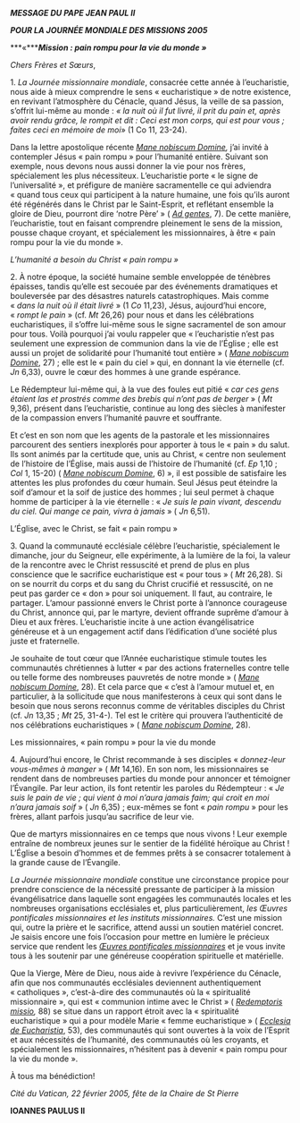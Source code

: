 ***MESSAGE DU PAPE JEAN PAUL II***

***POUR LA JOURNÉE MONDIALE DES MISSIONS 2005***

***«******Mission : pain rompu pour la vie du monde »***

*Chers Frères et Sœurs*,

1\. *La Journée missionnaire mondiale*, consacrée cette année à l’eucharistie, nous aide à mieux comprendre le sens « eucharistique » de notre existence, en revivant l’atmosphère du Cénacle, quand Jésus, la veille de sa passion, s’offrit lui-même au monde : *« la nuit où il fut livré, il prit du pain et, après avoir rendu grâce, le rompit et dit : Ceci est mon corps, qui est pour vous ; faites ceci en mémoire de moi*» (1 Co 11, 23-24).

Dans la lettre apostolique récente *[Mane nobiscum Domine](/content/john-paul-ii/fr/apost_letters/documents/hf_jp-ii_apl_20041008_mane-nobiscum-domine.html),* j’ai invité à contempler Jésus « pain rompu » pour l’humanité entière. Suivant son exemple, nous devons nous aussi donner la vie pour nos frères, spécialement les plus nécessiteux. L’eucharistie porte « le signe de l’universalité », et préfigure de manière sacramentelle ce qui adviendra « quand tous ceux qui participent à la nature humaine, une fois qu’ils auront été régénérés dans le Christ par le Saint-Esprit, et reflétant ensemble la gloire de Dieu, pourront dire ‘notre Père’ » ( *[Ad gentes](http://www.vatican.va/archive/hist_councils/ii_vatican_council/documents/vat-ii_decree_19651207_ad-gentes_fr.html)*, 7). De cette manière, l’eucharistie, tout en faisant comprendre pleinement le sens de la mission, pousse chaque croyant, et spécialement les missionnaires, à être « pain rompu pour la vie du monde ».

*L’humanité a besoin du Christ « pain rompu »*

2\. À notre époque, la société humaine semble enveloppée de ténèbres épaisses, tandis qu’elle est secouée par des événements dramatiques et bouleversée par des désastres naturels catastrophiques. Mais comme « *dans la nuit où il était livré* » (1 *Co* 11,23), Jésus, aujourd’hui encore, « *rompt le pain* » (cf. *Mt* 26,26) pour nous et dans les célébrations eucharistiques, il s’offre lui-même sous le signe sacramentel de son amour pour tous. Voilà pourquoi j’ai voulu rappeler que « l’eucharistie n’est pas seulement une expression de communion dans la vie de l’Église ; elle est aussi un projet de solidarité pour l’humanité tout entière » ( *[Mane nobiscum Domine](/content/john-paul-ii/fr/apost_letters/documents/hf_jp-ii_apl_20041008_mane-nobiscum-domine.html)*, 27) ; elle est le « pain du ciel » qui, en donnant la vie éternelle (cf. *Jn* 6,33), ouvre le cœur des hommes à une grande espérance.

Le Rédempteur lui-même qui, à la vue des foules eut pitié « *car ces gens étaient las et prostrés comme des brebis qui n’ont pas de berger* » ( *Mt* 9,36), présent dans l’eucharistie, continue au long des siècles à manifester de la compassion envers l’humanité pauvre et souffrante.

Et c’est en son nom que les agents de la pastorale et les missionnaires parcourent des sentiers inexplorés pour apporter à tous le « pain » du salut. Ils sont animés par la certitude que, unis au Christ, « centre non seulement de l’histoire de l’Église, mais aussi de l’histoire de l’humanité (cf. *Ep* 1,10 ; *Col* 1, 15-20) ( *[Mane nobiscum Domine](/content/john-paul-ii/fr/apost_letters/documents/hf_jp-ii_apl_20041008_mane-nobiscum-domine.html)*, 6) », il est possible de satisfaire les attentes les plus profondes du cœur humain. Seul Jésus peut éteindre la soif d’amour et la soif de justice des hommes ; lui seul permet à chaque homme de participer à la vie éternelle : « *Je suis le pain vivant, descendu du ciel. Qui* *mange ce pain, vivra à jamais* » ( *Jn* 6,51).

L’Église, avec le Christ, se fait « pain rompu »

3\. Quand la communauté ecclésiale célèbre l’eucharistie, spécialement le dimanche, jour du Seigneur, elle expérimente, à la lumière de la foi, la valeur de la rencontre avec le Christ ressuscité et prend de plus en plus conscience que le sacrifice eucharistique est « pour tous » ( *Mt* 26,28). Si on se nourrit du corps et du sang du Christ crucifié et ressuscité, on ne peut pas garder ce « don » pour soi uniquement. Il faut, au contraire, le partager. L’amour passionné envers le Christ porte à l’annonce courageuse du Christ, annonce qui, par le martyre, devient offrande suprême d’amour à Dieu et aux frères. L’eucharistie incite à une action évangélisatrice généreuse et à un engagement actif dans l’édification d’une société plus juste et fraternelle.

Je souhaite de tout cœur que l’Année eucharistique stimule toutes les communautés chrétiennes à lutter « par des actions fraternelles contre telle ou telle forme des nombreuses pauvretés de notre monde » ( *[Mane nobiscum Domine](/content/john-paul-ii/fr/apost_letters/documents/hf_jp-ii_apl_20041008_mane-nobiscum-domine.html)*, 28). Et cela parce que « c’est à l’amour mutuel et, en particulier, à la sollicitude que nous manifesterons à ceux qui sont dans le besoin que nous serons reconnus comme de véritables disciples du Christ (cf. *Jn* 13,35 ; *Mt* 25, 31-4-). Tel est le critère qui prouvera l’authenticité de nos célébrations eucharistiques » ( *[Mane nobiscum Domine](/content/john-paul-ii/fr/apost_letters/documents/hf_jp-ii_apl_20041008_mane-nobiscum-domine.html)*, 28).

Les missionnaires, « pain rompu » pour la vie du monde

4\. Aujourd’hui encore, le Christ recommande à ses disciples « *donnez-leur vous-mêmes à manger* » ( *Mt* 14,16). En son nom, les missionnaires se rendent dans de nombreuses parties du monde pour annoncer et témoigner l’Évangile. Par leur action, ils font retentir les paroles du Rédempteur : « *Je suis le pain de vie ; qui vient à moi n’aura jamais faim; qui croit en moi n’aura jamais soif* » ( *Jn* 6,35) ; eux-mêmes se font « *pain rompu* » pour les frères, allant parfois jusqu’au sacrifice de leur vie.

Que de martyrs missionnaires en ce temps que nous vivons ! Leur exemple entraîne de nombreux jeunes sur le sentier de la fidélité héroïque au Christ ! L’Église a besoin d’hommes et de femmes prêts à se consacrer totalement à la grande cause de l’Évangile.

*La Journée missionnaire mondiale* constitue une circonstance propice pour prendre conscience de la nécessité pressante de participer à la mission évangélisatrice dans laquelle sont engagées les communautés locales et les nombreuses organisations ecclésiales et, plus particulièrement, *les Œuvres* *pontificales missionnaires et les instituts missionnaires.* C’est une mission qui, outre la prière et le sacrifice, attend aussi un soutien matériel concret. Je saisis encore une fois l’occasion pour mettre en lumière le précieux service que rendent les *[Œuvres pontificales missionnaires](http://www.vatican.va/roman_curia/congregations/cevang/p_missionary_works/index_fr.htm)* et je vous invite tous à les soutenir par une généreuse coopération spirituelle et matérielle.

Que la Vierge, Mère de Dieu, nous aide à revivre l’expérience du Cénacle, afin que nos communautés ecclésiales deviennent authentiquement « catholiques », c’est-à-dire des communautés où la « spiritualité missionnaire », qui est « communion intime avec le Christ » ( *[Redemptoris missio](http://www.vatican.va/edocs/FRA0205/_INDEX.HTM),* 88) se situe dans un rapport étroit avec la « spiritualité eucharistique » qui a pour modèle Marie « femme eucharistique » ( [*Ecclesia de* *Eucharistia*](http://www.vatican.va/edocs/FRA0344/_INDEX.HTM), 53), des communautés qui sont ouvertes à la voix de l’Esprit et aux nécessités de l’humanité, des communautés où les croyants, et spécialement les missionnaires, n’hésitent pas à devenir « pain rompu pour la vie du monde ».

À tous ma bénédiction!

*Cité du Vatican, 22 février 2005, fête de la Chaire de St Pierre*

**IOANNES PAULUS II**